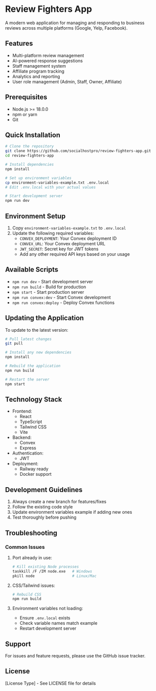 # Review Fighters App

A modern web application for managing and responding to business reviews across multiple platforms (Google, Yelp, Facebook).

## Features

- Multi-platform review management
- AI-powered response suggestions
- Staff management system
- Affiliate program tracking
- Analytics and reporting
- User role management (Admin, Staff, Owner, Affiliate)

## Prerequisites

- Node.js >= 18.0.0
- npm or yarn
- Git

## Quick Installation

```bash
# Clone the repository
git clone https://github.com/socialhostpro/review-fighters-app.git
cd review-fighters-app

# Install dependencies
npm install

# Set up environment variables
cp environment-variables-example.txt .env.local
# Edit .env.local with your actual values

# Start development server
npm run dev
```

## Environment Setup

1. Copy `environment-variables-example.txt` to `.env.local`
2. Update the following required variables:
   - `CONVEX_DEPLOYMENT`: Your Convex deployment ID
   - `CONVEX_URL`: Your Convex deployment URL
   - `JWT_SECRET`: Secret key for JWT tokens
   - Add any other required API keys based on your usage

## Available Scripts

- `npm run dev` - Start development server
- `npm run build` - Build for production
- `npm start` - Start production server
- `npm run convex:dev` - Start Convex development
- `npm run convex:deploy` - Deploy Convex functions

## Updating the Application

To update to the latest version:

```bash
# Pull latest changes
git pull

# Install any new dependencies
npm install

# Rebuild the application
npm run build

# Restart the server
npm start
```

## Technology Stack

- Frontend:
  - React
  - TypeScript
  - Tailwind CSS
  - Vite
- Backend:
  - Convex
  - Express
- Authentication:
  - JWT
- Deployment:
  - Railway ready
  - Docker support

## Development Guidelines

1. Always create a new branch for features/fixes
2. Follow the existing code style
3. Update environment variables example if adding new ones
4. Test thoroughly before pushing

## Troubleshooting

### Common Issues

1. Port already in use:
   ```bash
   # Kill existing Node processes
   taskkill /F /IM node.exe   # Windows
   pkill node                 # Linux/Mac
   ```

2. CSS/Tailwind issues:
   ```bash
   # Rebuild CSS
   npm run build
   ```

3. Environment variables not loading:
   - Ensure `.env.local` exists
   - Check variable names match example
   - Restart development server

## Support

For issues and feature requests, please use the GitHub issue tracker.

## License

[License Type] - See LICENSE file for details
